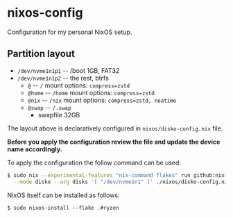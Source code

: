 # nixos-config

Configuration for my personal NixOS setup.

## Partition layout

- `/dev/nvme1n1p1` -- /boot 1GB, FAT32
- `/dev/nvme1n1p2` -- the rest, btrfs
  - `@` -- `/` mount options: `compress=zstd`
  - `@home` -- `/home` mount options: `compress=zstd`
  - `@nix` -- `/nix` mount options: `compress=zstd, noatime`
  - `@swap` -- `/.swap`
    - swapfile 32GB

The layout above is declaratively configured in `nixos/disko-config.nix` file.

**Before you apply the configuration review the file and update the device name
accordingly.**

To apply the configuration the follow command can be used:
```sh
$ sudo nix --experimental-features "nix-command flakes" run github:nix-community/disko -- \
  --mode disko --arg disks '[ "/dev/nvme1n1" ]' ./nixos/disko-config.nix
```

NixOS itself can be installed as follows:
```
$ sudo nixos-install --flake .#ryzen
```

